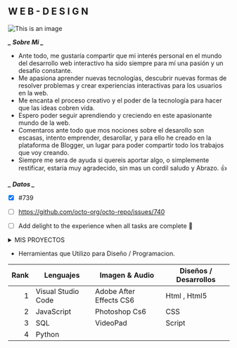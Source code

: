 ## W E B - D E S I G N
![This is an image](https://blogger.googleusercontent.com/img/b/R29vZ2xl/AVvXsEjGdUcLvlwRVrL3MO_DrEstf0LEiEu5Vjy9qw9NMCHdnK7MzzmdL1IyrpJCsNd2oTjdUOvmQEqBAk0ISnWov7miYkBMQTFRjLsAC6VBEvBy1PE1lG_KLQslrojMRSIwJzH-m2UB9U6IVbGINnRnryv3C1Gisw-9pPcubeNBFlt9xrrX7Pq5QZcEQYwJ/s1600/intro-banner.gif)

***_ Sobre Mi _***
* Ante todo, me gustaría compartir que mi interés personal en el mundo del desarrollo web interactivo ha sido siempre para mí una pasión y un desafío constante. 
* Me apasiona aprender nuevas tecnologías, descubrir nuevas formas de resolver problemas y crear experiencias interactivas para los usuarios en la web. 
* Me encanta el proceso creativo y el poder de la tecnología para hacer que las ideas cobren vida. 
* Espero poder seguir aprendiendo y creciendo en este apasionante mundo de la web.
* Comentaros ante todo que mos nociones sobre el desarollo son escasas, intento emprender, desarollar, y para ello he creado en la plataforma de Blogger, un lugar para poder compartir todo los trabajos que voy creando.
* Siempre me sera de ayuda si quereis aportar algo, o simplemente restificar, estaria muy agradecido, sin mas un cordil saludo y Abrazo. :+1:

***_ Datos _***
- [x] #739
- [ ] https://github.com/octo-org/octo-repo/issues/740
- [ ] Add delight to the experience when all tasks are complete :star2:




<details>
 
<summary>MIS PROYECTOS</summary>

Proyecto Intro Interactivo [GitHub Codigo](https://www.youtube.com/channel/UCBLCxWW346jx5pTuKIaiuRg?sub_confirmation=1).

</details>


* Herramientas que Utilizo para Diseño / Programacion.

| Rank | Lenguajes         |  Imagen & Audio          |   Diseños / Desarrollos  | 
|-----:|-------------------|--------------------------|--------------------------| 
|     1| Visual Studio Code|  Adobe After Effects CS6 |  Html , Html5            | 
|     2| JavaScript        |  Photoshop Cs6           |  CSS                     | 
|     3| SQL               |  VideoPad                |  Script                  | 
|     4| Python            |                          |                          |                      


